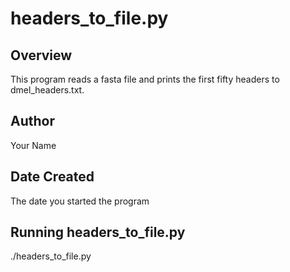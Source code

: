 # headers_to_file.py

## Overview

This program reads a fasta file and prints the first fifty headers to
dmel_headers.txt.

## Author

Your Name

## Date Created

The date you started the program

## Running headers_to_file.py

./headers_to_file.py
